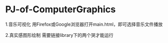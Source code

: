 # PJ-of-ComputerGraphics
1.音乐可视化
  用Firefox或Google浏览器打开main.html，即可选择音乐文件播放
 
2.真实感图形绘制
  需要链接library下的两个哭才能运行
